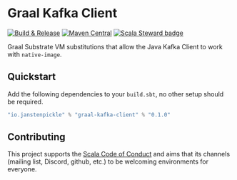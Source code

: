 # Graal Kafka Client

[![Build & Release](https://github.com/janstenpickle/graal-kafka-client/workflows/Continuous%20Integration/badge.svg)](https://github.com/janstenpickle/graal-kafka-client/actions?query=workflow%3A%Continuous+Integration%22)
[![Maven Central](https://maven-badges.herokuapp.com/maven-central/io.janstenpickle/graal-kafka-client/badge.svg)](https://maven-badges.herokuapp.com/maven-central/io.janstenpickle/graal-kafka-client)
[![Scala Steward badge](https://img.shields.io/badge/Scala_Steward-helping-blue.svg?style=flat&logo=data:image/png;base64,iVBORw0KGgoAAAANSUhEUgAAAA4AAAAQCAMAAAARSr4IAAAAVFBMVEUAAACHjojlOy5NWlrKzcYRKjGFjIbp293YycuLa3pYY2LSqql4f3pCUFTgSjNodYRmcXUsPD/NTTbjRS+2jomhgnzNc223cGvZS0HaSD0XLjbaSjElhIr+AAAAAXRSTlMAQObYZgAAAHlJREFUCNdNyosOwyAIhWHAQS1Vt7a77/3fcxxdmv0xwmckutAR1nkm4ggbyEcg/wWmlGLDAA3oL50xi6fk5ffZ3E2E3QfZDCcCN2YtbEWZt+Drc6u6rlqv7Uk0LdKqqr5rk2UCRXOk0vmQKGfc94nOJyQjouF9H/wCc9gECEYfONoAAAAASUVORK5CYII=)](https://scala-steward.org)

Graal Substrate VM substitutions that allow the Java Kafka Client to work with `native-image`.

## Quickstart

Add the following dependencies to your `build.sbt`, no other setup should be required.

```scala
"io.janstenpickle" % "graal-kafka-client" % "0.1.0"
```


## Contributing

This project supports the [Scala Code of Conduct](https://typelevel.org/code-of-conduct.html) and aims that its channels
(mailing list, Discord, github, etc.) to be welcoming environments for everyone.
